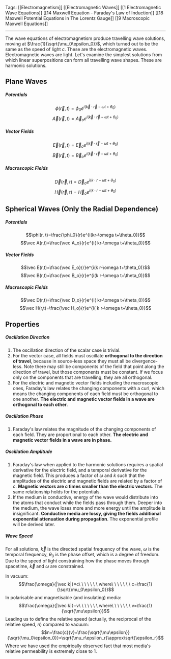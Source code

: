 Tags: [[Electromagnetism]] [[Electromagnetic Waves]] [[1 Electromagnetic Wave Equations]] [[14 Maxwell Equation - Faraday's Law of Induction]] [[18 Maxwell Potential Equations in The Lorentz Gauge]] [[9 Macroscopic Maxwell Equations]]
___
The wave equations of electromagnetism produce travelling wave solutions, moving at $\frac{1}{\sqrt{\mu_0\epsilon_0}}$, which turned out to be the same as the speed of light $c$. These are the electromagnetic waves. Electromagnetic waves are light. Let's examine the simplest solutions from which linear superpositions can form all travelling wave shapes. These are harmonic solutions. 
## Plane Waves
##### Potentials
$$\phi(\vec r, t)=\phi_0e^{i(\vec k\cdot\vec r-\omega t+\theta_0)}$$
$$\vec A(\vec r,t)=\vec A_oe^{i(\vec k\cdot\vec r-\omega t+\theta_0)}$$
##### Vector Fields
$$\vec E(\vec r,t)=\vec E_oe^{i(\vec k\cdot\vec r-\omega t+\theta_0)}$$
$$\vec B(\vec r,t)=\vec B_oe^{i(\vec k\cdot\vec r-\omega t+\theta_0)}$$
##### Macroscopic Fields
$$\vec D(\vec r,t)=\vec D_oe^{i( k\cdot r-\omega t+\theta_0)}$$
$$\vec H(\vec r,t)=\vec H_oe^{i( k\cdot r-\omega t+\theta_0)}$$
## Spherical Waves (Only the Radial Dependence)
##### Potentials
$$\phi(r, t)=\frac{\phi_0}{r}e^{i(kr-\omega t+\theta_0)}$$$$\vec A(r,t)=\frac{\vec A_o}{r}e^{i( kr-\omega t+\theta_0)}$$
##### Vector Fields
$$\vec E(r,t)=\frac{\vec E_o}{r}e^{i(k r-\omega t+\theta_0)}$$
$$\vec B(r,t)=\frac{\vec B_o}{r}e^{i(k r-\omega t+\theta_0)}$$
##### Macroscopic Fields
$$\vec D(r,t)=\frac{\vec D_o}{r}e^{i( kr-\omega t+\theta_0)}$$
$$\vec H(r,t)=\frac{\vec H_o}{r}e^{i( k r-\omega t+\theta_0)}$$
## Properties
##### Oscillation Direction
1. The oscillation direction of the scalar case is trivial. 
2. For the vector case, all fields must oscillate **orthogonal to the direction of travel**, because in source-less space they must all be divergence-less. Note there may still be components of the field that point along the direction of travel, but those components must be constant. If we focus only on the components that are travelling, they are all orthogonal. 
3. For the electric and magnetic vector fields including the macroscopic ones, Faraday's law relates the changing components with a curl, which means the changing components of each field must be orthogonal to one another. **The electric and magnetic vector fields in a wave are orthogonal to each other**. 
##### Oscillation Phase
1. Faraday's law relates the magnitude of the changing components of each field. They are proportional to each other. **The electric and magnetic vector fields in a wave are in phase.**
##### Oscillation Amplitude
1. Faraday's law when applied to the harmonic solutions requires a spatial derivative for the electric field, and a temporal derivative for the magnetic field. This produces a factor of $\omega$ and $k$ such that the amplitudes of the electric and magnetic fields are related by a factor of $c$. **Magnetic vectors are $c$ times smaller than the electric vectors**. The same relationship holds for the potentials. 
2. If the medium is conductive, energy of the wave would distribute into the atoms that conduct while the fields pass through them. Deeper into the medium, the wave loses more and more energy until the amplitude is insignificant. **Conductive media are lossy, giving the fields additional exponential attenuation during propagation**. The exponential profile will be derived later. 
##### Wave Speed
For all solutions, $\vec k$ is the directed spatial frequency of the wave, $\omega$ is the temporal frequency, $\theta_0$ is the phase offset, which is a degree of freedom. Due to the speed of light constraining how the phase moves through spacetime, $\vec k$ and $\omega$ are constrained. 

In vacuum:
$$\frac{\omega}{|\vec k|}=c\ \ \ \ \ \ \ where\ \ \ \ \ \ \ c=\frac{1}{\sqrt{\mu_0\epsilon_0}}$$
In polarisable and magnetisable (and insulating) media:
$$\frac{\omega}{|\vec k|}=v\ \ \ \ \ \ \ where\ \ \ \ \ \ \ v=\frac{1}{\sqrt{\mu\epsilon}}$$
Leading us to define the relative speed (actually, the reciprocal of the relative speed, $n$) compared to vacuum:
$$n=\frac{c}{v}=\frac{\sqrt{\mu\epsilon}}{\sqrt{\mu_0\epsilon_0}}=\sqrt{\mu_r\epsilon_r}\approx\sqrt{\epsilon_r}$$
Where we have used the empirically observed fact that most media's relative permeability is extremely close to 1.
